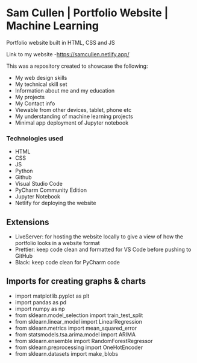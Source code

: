 # Sam Cullen | Portfolio Website | Machine Learning
Portfolio website built in HTML, CSS and JS

Link to my website -https://samcullen.netlify.app/

This was a repository created to showcase the following:
* My web design skills
* My technical skill set
* Information about me and my education
* My projects
* My Contact info
* Viewable from other devices, tablet, phone etc
* My understanding of machine learning projects
* Minimal app deployment of Jupyter notebook 
### Technologies used
* HTML
* CSS
* JS
* Python
* Github
* Visual Studio Code
* PyCharm Community Edition
* Jupyter Notebook
* Netlify for deploying the website
## Extensions
* LiveServer: for hosting the website locally to give  a view of how the portfolio looks in a website format
* Prettier: keep code clean and formatted for VS Code before pushing to GitHub
* Black: keep code clean for PyCharm code
## Imports for creating graphs & charts
* import matplotlib.pyplot as plt
* import pandas as pd
* import numpy as np
* from sklearn.model_selection import train_test_split
* from sklearn.linear_model import LinearRegression
* from sklearn.metrics import mean_squared_error
* from statsmodels.tsa.arima.model import ARIMA
* from sklearn.ensemble import RandomForestRegressor
* from sklearn.preprocessing import OneHotEncoder
* from sklearn.datasets import make_blobs
